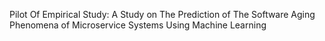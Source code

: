 Pilot Of Empirical Study: A Study on The Prediction of The Software Aging Phenomena of Microservice Systems Using Machine Learning
